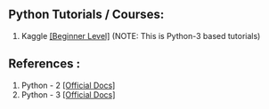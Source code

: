 ## Python Tutorials / Courses:
1. Kaggle [[Beginner Level]](https://www.kaggle.com/learn/python) (NOTE: This is Python-3 based tutorials)


## References :
1. Python - 2 [[Official Docs]](https://docs.python.org/2/contents.html)
2. Python - 3 [[Official Docs]](https://docs.python.org/3/contents.html)